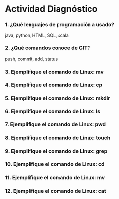 # Actividad Diagnóstico


### 1. ¿Qué lenguajes de programación a usado?
java, python, HTML, SQL, scala
### 2. ¿Qué comandos conoce de GIT?
push, commit, add, status
### 3. Ejemplifique el comando de Linux: mv
### 4. Ejemplifique el comando de Linux: cp
### 5. Ejemplifique el comando de Linux: mkdir
### 6. Ejemplifique el comando de Linux: ls
### 7. Ejemplifique el comando de Linux: pwd
### 8. Ejemplifique el comando de Linux: touch
### 9. Ejemplifique el comando de Linux: grep
### 10. Ejemplifique el comando de Linux: cd
### 11. Ejemplifique el comando de Linux: mv
### 12. Ejemplifique el comando de Linux: cat
